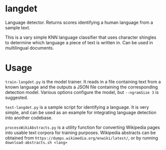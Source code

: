 # langdet
Language detector. Returns scores identifying a human language from a sample
text.

This is a vary simple KNN language classifier that uses character shingles to
determine which language a piece of text is written in. Can be used in
multilingual documents.

# Usage
`train-langdet.py` is the model trainer. It reads in a file containing text
from a known language and the outputs a JSON file containing the corresponding
detection model. Various options configure the model, but `--ngramSize 3` is
suggested.

`test-langdet.py` is a sample script for identifying a language. It is very
simple, and can be used as an example for integrating language detection into
another codebase.

`processWikiAbstracts.py` is a utility function for converting Wikipedia pages
into usable text corpora for training purposes. Wikipedia abstracts can be
obtained from
`https://dumps.wikimedia.org/enwiki/latest/`, or by running
`download-abstracts.sh <lang>`
